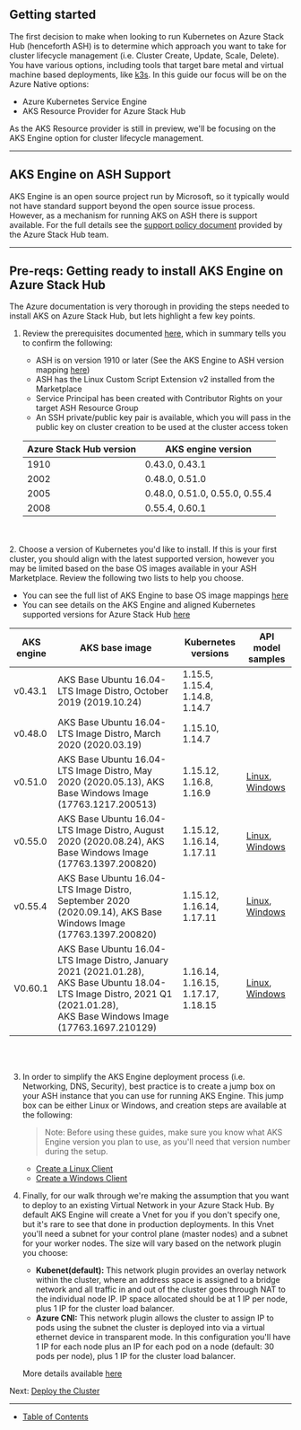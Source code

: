 ## Getting started

The first decision to make when looking to run Kubernetes on Azure Stack Hub (henceforth ASH) is to determine which approach you want to take for cluster lifecycle management (i.e. Cluster Create, Update, Scale, Delete). You have various options, including tools that target bare metal and virtual machine based deployments, like [k3s](https://k3s.io/). In this guide our focus will be on the Azure Native options:

* Azure Kubernetes Service Engine
* AKS Resource Provider for Azure Stack Hub 

As the AKS Resource provider is still in preview, we'll be focusing on the AKS Engine option for cluster lifecycle management.

---

## AKS Engine on ASH Support

AKS Engine is an open source project run by Microsoft, so it typically would not have standard support beyond the open source issue process. However, as a mechanism for running AKS on ASH there is support available. For the full details see the [support policy document](https://docs.microsoft.com/en-us/azure-stack/user/azure-stack-kubernetes-aks-engine-support?view=azs-2008) provided by the Azure Stack Hub team. 

---

## Pre-reqs: Getting ready to install AKS Engine on Azure Stack Hub

The Azure documentation is very thorough in providing the steps needed to install AKS on Azure Stack Hub, but lets highlight a few key points.

1. Review the prerequisites documented [here](https://docs.microsoft.com/en-us/azure-stack/user/azure-stack-kubernetes-aks-engine-set-up?view=azs-2008), which in summary tells you to confirm the following:

    * ASH is on version 1910 or later (See the AKS Engine to ASH version mapping [here](https://docs.microsoft.com/en-us/azure-stack/user/kubernetes-aks-engine-release-notes?view=azs-2008#aks-engine-and-azure-stack-version-mapping))
    * ASH has the Linux Custom Script Extension v2 installed from the Marketplace
    * Service Principal has been created with Contributor Rights on your target ASH Resource Group
    * An SSH private/public key pair is available, which you will pass in the public key on cluster creation to be used at the cluster access token

    | Azure Stack Hub version                    | AKS engine version         |
    |------------------------------------------------|--------------------------------|
    | 1910                                           | 0.43.0, 0.43.1                 |
    | 2002                                           | 0.48.0, 0.51.0                 |
    | 2005                                           | 0.48.0, 0.51.0, 0.55.0, 0.55.4 |
    | 2008                                           | 0.55.4, 0.60.1                 |
<br></br>
2. Choose a version of Kubernetes you'd like to install. If this is your first cluster, you should align with the latest supported version, however you may be limited based on the base OS images available in your ASH Marketplace. Review the following two lists to help you choose.

   * You can see the full list of AKS Engine to base OS image mappings [here](https://docs.microsoft.com/en-us/azure-stack/user/kubernetes-aks-engine-release-notes?view=azs-2008#aks-engine-and-corresponding-image-mapping)
   * You can see details on the AKS Engine and aligned Kubernetes supported versions for Azure Stack Hub [here](https://docs.microsoft.com/en-us/azure-stack/user/kubernetes-aks-engine-release-notes?view=azs-2008#aks-engine-and-azure-stack-version-mapping)


|      AKS engine     |      AKS base image     |      Kubernetes versions     |      API model samples     |
|-|-|-|-|
|     v0.43.1    |     AKS Base Ubuntu 16.04-LTS Image Distro, October 2019   (2019.10.24)    |     1.15.5, 1.15.4, 1.14.8, 1.14.7    |  |
|     v0.48.0    |     AKS Base Ubuntu 16.04-LTS Image Distro, March 2020   (2020.03.19)    |     1.15.10, 1.14.7    |  |
|     v0.51.0    |     AKS Base Ubuntu 16.04-LTS Image Distro, May 2020 (2020.05.13),   AKS Base Windows Image (17763.1217.200513)    |     1.15.12, 1.16.8, 1.16.9    |     [Linux](https://github.com/Azure/aks-engine/blob/v0.51.0/examples/azure-stack/kubernetes-azurestack.json), [Windows](https://github.com/Azure/aks-engine/blob/v0.51.0/examples/azure-stack/kubernetes-windows.json)    |
|     v0.55.0    |     AKS Base Ubuntu 16.04-LTS Image Distro, August 2020   (2020.08.24), AKS Base Windows Image (17763.1397.200820)    |     1.15.12, 1.16.14, 1.17.11    |     [Linux](https://github.com/Azure/aks-engine/blob/v0.55.0/examples/azure-stack/kubernetes-azurestack.json), [Windows](https://github.com/Azure/aks-engine/blob/v0.55.0/examples/azure-stack/kubernetes-windows.json)    |
|     v0.55.4    |     AKS Base Ubuntu 16.04-LTS Image Distro, September 2020   (2020.09.14), AKS Base Windows Image (17763.1397.200820)    |     1.15.12, 1.16.14, 1.17.11    |     [Linux](https://raw.githubusercontent.com/Azure/aks-engine/v0.55.0/examples/azure-stack/kubernetes-azurestack.json), [Windows](https://raw.githubusercontent.com/Azure/aks-engine/patch-release-v0.60.1/examples/azure-stack/kubernetes-windows.json)    |
|     V0.60.1    |     AKS Base Ubuntu 16.04-LTS Image Distro, January 2021 (2021.01.28),   <br>AKS Base Ubuntu 18.04-LTS Image Distro, 2021 Q1 (2021.01.28), <br>AKS   Base Windows Image (17763.1697.210129)    |     1.16.14, 1.16.15, 1.17.17, 1.18.15    |     [Linux](https://raw.githubusercontent.com/Azure/aks-engine/patch-release-v0.60.1/examples/azure-stack/kubernetes-azurestack.json), [Windows](https://raw.githubusercontent.com/Azure/aks-engine/patch-release-v0.60.1/examples/azure-stack/kubernetes-windows.json)    |
    
<br></br>

3. In order to simplify the AKS Engine deployment process (i.e. Networking, DNS, Security), best practice is to create a jump box on your ASH instance that you can use for running AKS Engine. This jump box can be either Linux or Windows, and creation steps are available at the following:

    >Note: Before using these guides, make sure you know what AKS Engine version you plan to use, as you'll need that version number during the setup.
   
   * [Create a Linux Client](https://docs.microsoft.com/en-us/azure-stack/user/azure-stack-kubernetes-aks-engine-deploy-linux?view=azs-2008)
   * [Create a Windows Client](https://docs.microsoft.com/en-us/azure-stack/user/azure-stack-kubernetes-aks-engine-deploy-windows?view=azs-2008)

4. Finally, for our walk through we're making the assumption that you want to deploy to an existing Virtual Network in your Azure Stack Hub. By default AKS Engine will create a Vnet for you if you don't specify one, but it's rare to see that done in production deployments. In this Vnet you'll need a subnet for your control plane (master nodes) and a subnet for your worker nodes. The size will vary based on the network plugin you choose:

    * **Kubenet(default):** This network plugin provides an overlay network within the cluster, where an address space is assigned to a bridge network and all traffic in and out of the cluster goes through NAT to the individual node IP. IP space allocated should be at 1 IP per node, plus 1 IP for the cluster load balancer. 
    * **Azure CNI:** This network plugin allows the cluster to assign IP to pods using the subnet the cluster is deployed into via a virtual ethernet device in transparent mode. In this configuration you'll have 1 IP for each node plus an IP for each pod on a node (default: 30 pods per node), plus 1 IP for the cluster load balancer. 

    More details available [here](https://docs.microsoft.com/en-us/azure/aks/concepts-network)

Next: [Deploy the Cluster](./deploy-cluster.md) 

---

* [Table of Contents](./README.md)